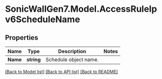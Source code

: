 # SonicWallGen7.Model.AccessRuleIpv6ScheduleName

## Properties

Name | Type | Description | Notes
------------ | ------------- | ------------- | -------------
**Name** | **string** | Schedule object name. | 

[[Back to Model list]](../README.md#documentation-for-models) [[Back to API list]](../README.md#documentation-for-api-endpoints) [[Back to README]](../README.md)

